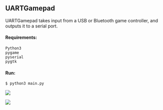## UARTGamepad

UARTGamepad takes input from a USB or Bluetooth game controller, and outputs it to a serial port.
#### Requirements:

```
Python3  
pygame  
pyserial  
pygtk  
```

#### Run:

```
$ python3 main.py
```


![](https://user-images.githubusercontent.com/6474167/56872638-11e89200-69f1-11e9-87c4-584c33aaf35d.png)

![](https://user-images.githubusercontent.com/6474167/64748346-6fc8d280-d4d7-11e9-9b89-5378cfc686db.png)
